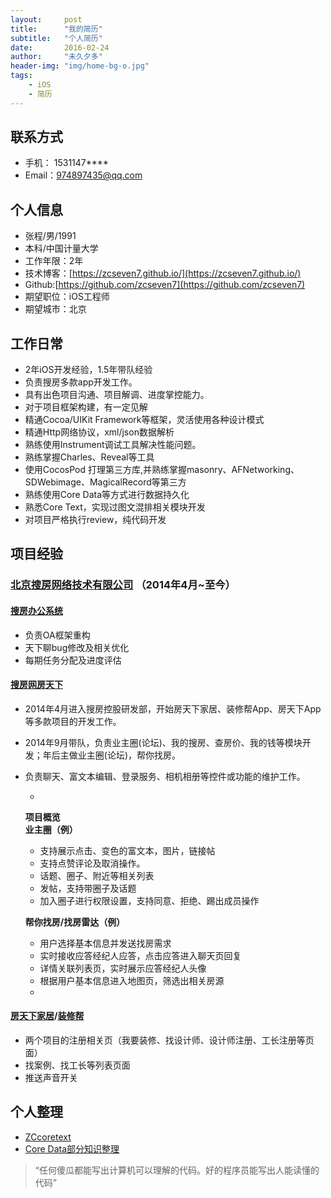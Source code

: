 ```yaml
---
layout:     post
title:      "我的简历"
subtitle:   "个人简历"
date:       2016-02-24
author:     "未久夕多"
header-img: "img/home-bg-o.jpg"
tags:
    - iOS
    - 简历
---
```



## 联系方式
* 手机： 1531147****
* Email：974897435@qq.com

## 个人信息
* 张程/男/1991
* 本科/中国计量大学
* 工作年限：2年
* 技术博客：[https://zcseven7.github.io/](https://zcseven7.github.io/)
* Github:[https://github.com/zcseven7](https://github.com/zcseven7)
* 期望职位：iOS工程师
* 期望城市：北京

## 工作日常
* 2年iOS开发经验，1.5年带队经验 
* 负责搜房多款app开发工作。 
* 具有出色项目沟通、项目解调、进度掌控能力。 
* 对于项目框架构建，有一定见解
* 精通Cocoa/UIKit Framework等框架，灵活使用各种设计模式 
* 精通Http网络协议，xml/json数据解析 
* 熟练使用Instrument调试工具解决性能问题。 
* 熟练掌握Charles、Reveal等工具 
* 使用CocosPod 打理第三方库,并熟练掌握masonry、AFNetworking、SDWebimage、MagicalRecord等第三方 
* 熟练使用Core Data等方式进行数据持久化 
* 熟悉Core Text，实现过图文混排相关模块开发
* 对项目严格执行review，纯代码开发

## 项目经验

### [北京搜房网络技术有限公司](http://www1.fang.com/) （2014年4月~至今）

#### [搜房办公系统](http://work.fang.com/v2/mobile/download.jsp)
* 负责OA框架重构
* 天下聊bug修改及相关优化
* 每期任务分配及进度评估

#### [搜房网房天下](https://itunes.apple.com/cn/app/soufun/id413993350?8&ls=1)
* 2014年4月进入搜房控股研发部，开始房天下家居、装修帮App、房天下App 等多款项目的开发工作。 
* 2014年9月带队，负责业主圈(论坛)、我的搜房、查房价、我的钱等模块开发；年后主做业主圈(论坛)，帮你找房。 
* 负责聊天、富文本编辑、登录服务、相机相册等控件或功能的维护工作。 

	-
	
	<b>项目概览</b> <br>
	<b>业主圈（例） </b>
	
	* 支持展示点击、变色的富文本，图片，链接帖
	* 支持点赞评论及取消操作。
	* 话题、圈子、附近等相关列表 
	* 发帖，支持带圈子及话题 
	* 加入圈子进行权限设置，支持同意、拒绝、踢出成员操作

	<b>帮你找房/找房雷达（例）</b><br>
	
	* 用户选择基本信息并发送找房需求
	* 实时接收应答经纪人应答，点击应答进入聊天页回复
	* 详情关联列表页，实时展示应答经纪人头像
	* 根据用户基本信息进入地图页，筛选出相关房源
	
	-

#### [房天下家居](https://itunes.apple.com/cn/app/fang-tian-xia-jia-ju/id834843753?mt=8)/[装修帮](https://itunes.apple.com/cn/app/zhuang-xiu-bang-sou-fang-wang/id704307925?mt=8)
* 两个项目的注册相关页（我要装修、找设计师、设计师注册、工长注册等页面）
* 找案例、找工长等列表页面
* 推送声音开关

## 个人整理
* [ZCcoretext](https://github.com/zcseven7/ZCcoretext)
* [Core Data部分知识整理](https://zcseven7.github.io/2016/02/17/CoreData/)

> “任何傻瓜都能写出计算机可以理解的代码。好的程序员能写出人能读懂的代码”